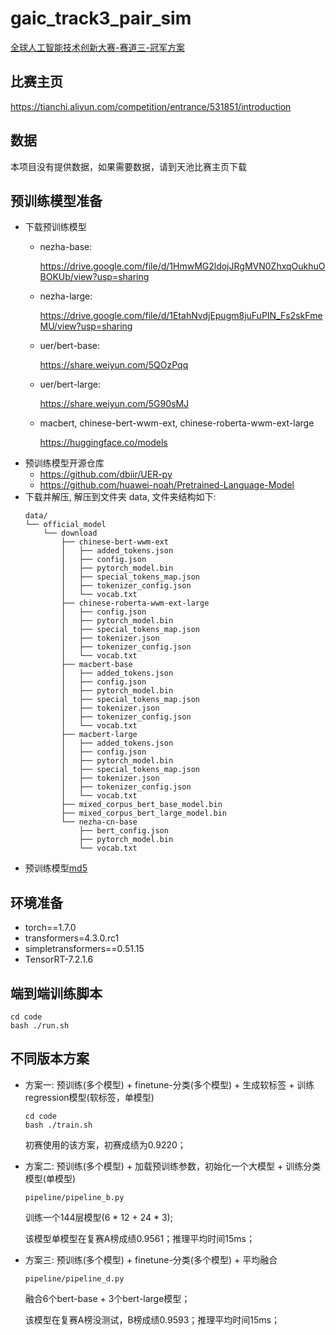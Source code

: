 # gaic_track3_pair_sim
[全球人工智能技术创新大赛-赛道三-冠军方案](https://mp.weixin.qq.com/s/_07bYrlA5YeQGqNVGqrvgQ)
## 比赛主页
https://tianchi.aliyun.com/competition/entrance/531851/introduction

## 数据
本项目没有提供数据，如果需要数据，请到天池比赛主页下载

## 预训练模型准备
* 下载预训练模型
    - nezha-base:
      
      https://drive.google.com/file/d/1HmwMG2ldojJRgMVN0ZhxqOukhuOBOKUb/view?usp=sharing
    - nezha-large:
      
      https://drive.google.com/file/d/1EtahNvdjEpugm8juFuPIN_Fs2skFmeMU/view?usp=sharing
    - uer/bert-base:
      
      https://share.weiyun.com/5QOzPqq
    - uer/bert-large:
    
      https://share.weiyun.com/5G90sMJ
    - macbert, chinese-bert-wwm-ext, chinese-roberta-wwm-ext-large
    
      https://huggingface.co/models
* 预训练模型开源仓库
    - https://github.com/dbiir/UER-py
    - https://github.com/huawei-noah/Pretrained-Language-Model
* 下载并解压, 解压到文件夹 data, 文件夹结构如下:
    ```
    data/
    └── official_model
        └── download
            ├── chinese-bert-wwm-ext
            │   ├── added_tokens.json
            │   ├── config.json
            │   ├── pytorch_model.bin
            │   ├── special_tokens_map.json
            │   ├── tokenizer_config.json
            │   └── vocab.txt
            ├── chinese-roberta-wwm-ext-large
            │   ├── config.json
            │   ├── pytorch_model.bin
            │   ├── special_tokens_map.json
            │   ├── tokenizer.json
            │   ├── tokenizer_config.json
            │   └── vocab.txt
            ├── macbert-base
            │   ├── added_tokens.json
            │   ├── config.json
            │   ├── pytorch_model.bin
            │   ├── special_tokens_map.json
            │   ├── tokenizer.json
            │   ├── tokenizer_config.json
            │   └── vocab.txt
            ├── macbert-large
            │   ├── added_tokens.json
            │   ├── config.json
            │   ├── pytorch_model.bin
            │   ├── special_tokens_map.json
            │   ├── tokenizer.json
            │   ├── tokenizer_config.json
            │   └── vocab.txt
            ├── mixed_corpus_bert_base_model.bin
            ├── mixed_corpus_bert_large_model.bin
            └── nezha-cn-base
                ├── bert_config.json
                ├── pytorch_model.bin
                └── vocab.txt
    ```
* 预训练模型[md5](user_data/md5.txt)

## 环境准备
* torch==1.7.0
* transformers=4.3.0.rc1
* simpletransformers==0.51.15
* TensorRT-7.2.1.6

## 端到端训练脚本
```
cd code
bash ./run.sh
```
## 不同版本方案

* 方案一: 预训练(多个模型) + finetune-分类(多个模型) + 生成软标签 + 训练regression模型(软标签，单模型)
    ```
    cd code
    bash ./train.sh
    ```
    初赛使用的该方案，初赛成绩为0.9220；

* 方案二: 预训练(多个模型) + 加载预训练参数，初始化一个大模型 + 训练分类模型(单模型)
    ```
    pipeline/pipeline_b.py
    ```
    训练一个144层模型(6 * 12 + 24 * 3);
  
    该模型单模型在复赛A榜成绩0.9561；推理平均时间15ms；

* 方案三: 预训练(多个模型) + finetune-分类(多个模型) + 平均融合
    ```
    pipeline/pipeline_d.py
    ```
    融合6个bert-base + 3个bert-large模型；
    
    该模型在复赛A榜没测试，B榜成绩0.9593；推理平均时间15ms；
